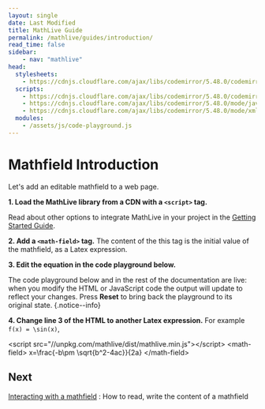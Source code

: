 ```yaml
---
layout: single
date: Last Modified
title: MathLive Guide
permalink: /mathlive/guides/introduction/
read_time: false
sidebar:
    - nav: "mathlive"
head:
  stylesheets:
    - https://cdnjs.cloudflare.com/ajax/libs/codemirror/5.48.0/codemirror.min.css
  scripts:
    - https://cdnjs.cloudflare.com/ajax/libs/codemirror/5.48.0/codemirror.min.js
    - https://cdnjs.cloudflare.com/ajax/libs/codemirror/5.48.0/mode/javascript/javascript.min.js
    - https://cdnjs.cloudflare.com/ajax/libs/codemirror/5.48.0/mode/xml/xml.min.js
  modules:
    - /assets/js/code-playground.js
---
```

<script>
    moduleMap = {
        mathlive: "//unpkg.com/mathlive/dist/mathlive.min.mjs",
        "html-to-image": "///assets/js/html-to-image.js",
    };
</script>

# Mathfield Introduction
Let's add an editable mathfield to a web page.

**1. Load the MathLive library from a CDN with a `<script>` tag.**

<p class="notice--info">Read about other options to integrate MathLive in your 
  project in the 
  <a href="/guides/mathfield-getting-started/">Getting Started Guide</a>.
</p>


**2. Add a `<math-field>` tag.** The content of the this tag is the initial value 
of the mathfield, as a Latex expression.

**3. Edit the equation in the code playground below.**

The code playground below and in the rest of the documentation are live: when you modify the HTML or JavaScript code the output will update to reflect your changes.
Press **Reset** to bring back the playground to its original state. {.notice--info}

**4. Change line 3 of the HTML to another Latex expression.** 
For example `f(x) = \sin(x)`, 



<code-playground layout="stack" class="m-lg w-full-lg">
    <style slot="style">
      .output:focus-within {
        outline: Highlight auto 1px;
        outline: -webkit-focus-ring-color auto 1px
      }
      .output math-field:focus, .output math-field:focus-within {
        outline: none;
      }
    </style>
    <div slot="html">&lt;script src="//unpkg.com/mathlive/dist/mathlive.min.js"&gt;&lt;/script&gt;
&lt;math-field&gt;
    x=\frac{-b\pm \sqrt{b^2-4ac}}{2a}
&lt;/math-field&gt;</div>
</code-playground>


## Next

<a href="/mathlive/guides/interacting">Interacting with a mathfield<span><i class="fas fa-chevron-right navigation"></i><span></span></a>
:    How to read, write the content of a mathfield

